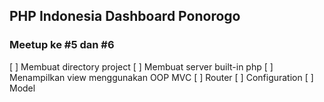 ## PHP Indonesia Dashboard Ponorogo 
### Meetup ke #5 dan #6

[ ] Membuat directory project
[ ] Membuat server built-in php
[ ] Menampilkan view menggunakan OOP MVC
[ ] Router
[ ] Configuration
[ ] Model